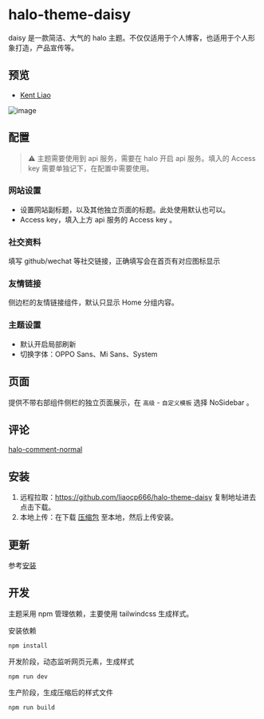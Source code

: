 # halo-theme-daisy

daisy 是一款简洁、大气的 halo 主题。不仅仅适用于个人博客，也适用于个人形象打造，产品宣传等。

## 预览

* [Kent Liao](https://www.kokoo.top)

![image](https://user-images.githubusercontent.com/27202776/184520613-f22ff4d5-0c79-44e9-a390-8ea0a23547de.png)

## 配置

> ⚠️ 主题需要使用到 api 服务，需要在 halo 开启 api 服务。填入的 Access key 需要单独记下，在配置中需要使用。

### 网站设置

* 设置网站副标题，以及其他独立页面的标题。此处使用默认也可以。
* Access key，填入上方 api 服务的 Access key 。

### 社交资料

填写 github/wechat 等社交链接，正确填写会在首页有对应图标显示

### 友情链接

侧边栏的友情链接组件，默认只显示 Home 分组内容。

### 主题设置

* 默认开启局部刷新
* 切换字体：OPPO Sans、Mi Sans、System

## 页面

提供不带右部组件侧栏的独立页面展示，在 `高级` - `自定义模板` 选择 NoSidebar 。

## 评论

[halo-comment-normal](https://github.com/halo-dev/halo-comment-normal)

## 安装

1. 远程拉取：https://github.com/liaocp666/halo-theme-daisy 复制地址进去点击下载。
2. 本地上传：在下载 [压缩包](https://github.com/liaocp666/halo-theme-daisy/archive/refs/heads/main.zip) 至本地，然后上传安装。

## 更新

参考[安装](#安装)

## 开发

主题采用 npm 管理依赖，主要使用 tailwindcss 生成样式。

安装依赖

```shell
npm install
```

开发阶段，动态监听网页元素，生成样式

```shell
npm run dev
```

生产阶段，生成压缩后的样式文件

```shell
npm run build
```
